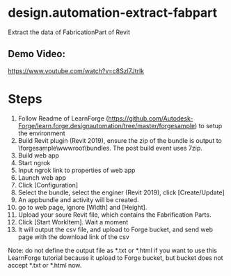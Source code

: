 # design.automation-extract-fabpart
Extract the data of FabricationPart of Revit

## Demo Video:
https://www.youtube.com/watch?v=c8Szl7Jtrlk

# Steps
1.	Follow Readme of LearnForge (https://github.com/Autodesk-Forge/learn.forge.designautomation/tree/master/forgesample) to setup the environment 
2.	Build Revit plugin (Revit 2019), ensure the zip of the bundle is output to \forgesample\wwwroot\bundles. The post build event uses 7zip. 
3.	Build web app
4.	Start ngrok
5.	Input ngrok link to properties of web app
6.	Launch web app
7.	Click [Configuration] 
8.	Select the bundle, select the enginer (Revit 2019), click [Create/Update]
9.	An appbundle and activity will be created.
10.	go to web page, ignore [Width] and [Height]. 
11.	Upload your soure Revit file, which contains the Fabrification Parts.
12.	Click [Start WorkItem]. Wait a moment
13.	It will output the csv file, and upload to Forge bucket, and send web page with the download link of the csv

Note: do not define the output file as *.txt or *.html if you want to use this LearnForge tutorial because it upload to Forge bucket, but bucket does not accept *.txt or *.html now. 

